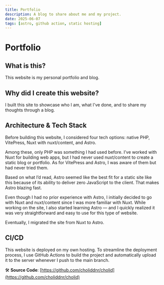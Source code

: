 ```yaml
---
title: Portfolio
description: A blog to share about me and my project.
date: 2025-06-07
tags: [astro, github action, static hosting]
---
```


# Portfolio

## What is this?

This website is my personal portfolio and blog.

## Why did I create this website?

I built this site to showcase who I am, what I've done, and to share my thoughts through a blog.

## Architecture & Tech Stack

Before building this website, I considered four tech options: native PHP, VitePress, Nuxt with nuxt/content, and Astro.

Among these, only PHP was something I had used before. I’ve worked with Nuxt for building web apps, but I had never used nuxt/content to create a static blog or portfolio. As for VitePress and Astro, I was aware of them but had never tried them.

Based on what I’d read, Astro seemed like the best fit for a static site like this because of its ability to deliver zero JavaScript to the client. That makes Astro blazing fast.

Even though I had no prior experience with Astro, I initially decided to go with Nuxt and nuxt/content since I was more familiar with Nuxt. While working on the site, I also started learning Astro — and I quickly realized it was very straightforward and easy to use for this type of website.

Eventually, I migrated the site from Nuxt to Astro.

## CI/CD

This website is deployed on my own hosting. To streamline the deployment process, I use GitHub Actions to build the project and automatically upload it to the server whenever I push to the main branch.

🛠️ **Source Code**: [https://github.com/choliddnr/cholid](https://github.com/choliddnr/cholid)
